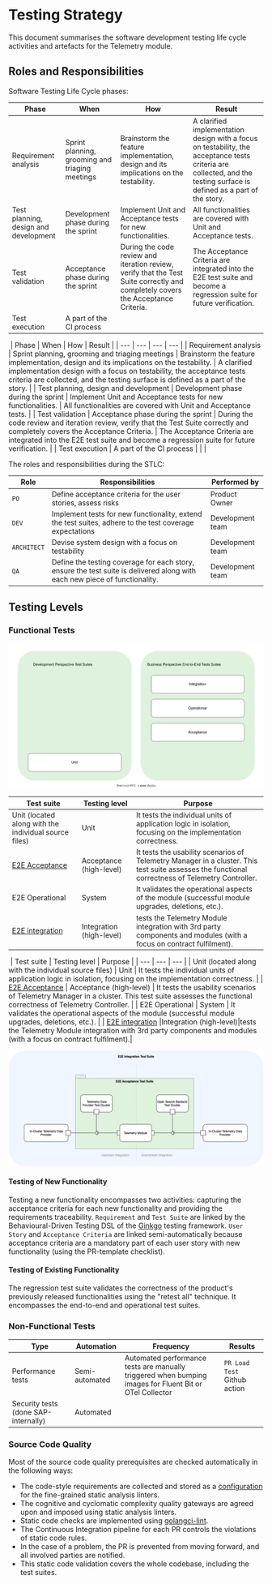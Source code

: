 # Testing Strategy

This document summarises the software development testing life cycle activities and artefacts for the Telemetry module.

## Roles and Responsibilities

Software Testing Life Cycle phases:

| Phase                                 | When                                            | How                                                                                                                              | Result                                                                                                                                                                 |
| ------------------------------------- | ----------------------------------------------- |----------------------------------------------------------------------------------------------------------------------------------|------------------------------------------------------------------------------------------------------------------------------------------------------------------------|
| Requirement analysis                  | Sprint planning, grooming and triaging meetings | Brainstorm the feature implementation, design and its implications on the testability.                                           | A clarified implementation design with a focus on testability, the acceptance tests criteria are collected, and the testing surface is defined as a part of the story. |
| Test planning, design and development | Development phase during the sprint             | Implement Unit and Acceptance tests for new functionalities.                                                                     | All functionalities are covered with Unit and Acceptance tests.                                                                                                        |
| Test validation                       | Acceptance phase during the sprint              | During the code review and iteration review, verify that the Test Suite correctly and completely covers the Acceptance Criteria. | The Acceptance Criteria are integrated into the E2E test suite and become a regression suite for future verification.                                                  |
| Test execution                        | A part of the CI process                        |                                                                                                                                  |                                                                                                                                                                        |

​
| Phase | When | How | Result |
| --- | --- | --- | --- |
| Requirement analysis | Sprint planning, grooming and triaging meetings | Brainstorm the feature implementation, design and its implications on the testability. | A clarified implementation design with a focus on testability, the acceptance tests criteria are collected, and the testing surface is defined as a part of the story. |
| Test planning, design and development | Development phase during the sprint | Implement Unit and Acceptance tests for new functionalities. | All functionalities are covered with Unit and Acceptance tests. |
| Test validation | Acceptance phase during the sprint | During the code review and iteration review, verify that the Test Suite correctly and completely covers the Acceptance Criteria. | The Acceptance Criteria are integrated into the E2E test suite and become a regression suite for future verification. |
| Test execution | A part of the CI process | | |
​

The roles and responsibilities during the STLC:

| Role        | Responsibilities                                                                                                           | Performed by     |
| ----------- | -------------------------------------------------------------------------------------------------------------------------- | ---------------- |
| `PO`        | Define acceptance criteria for the user stories, assess risks                                                              | Product Owner    |
| `DEV`       | Implement tests for new functionality, extend the test suites, adhere to the test coverage expectations                    | Development team |
| `ARCHITECT` | Devise system design with a focus on testability                                                                           | Development team |
| `QA`        | Define the testing coverage for each story, ensure the test suite is delivered along with each new piece of functionality. | Development team |

## Testing Levels

### Functional Tests

![Test Pyramid](assets/test-pyramid.drawio.svg)

| Test suite                                                                                              | Testing level            | Purpose                                                                                                                                                                                    |
| ------------------------------------------------------------------------------------------------------- | ------------------------ | ------------------------------------------------------------------------------------------------------------------------------------------------------------------------------------------ |
| Unit (located along with the individual source files)                                                   | Unit                     | It tests the individual units of application logic in isolation, focusing on the implementation correctness.                                                                               |
| [E2E Acceptance](../../test/e2e)                                                                        | Acceptance  (high-level) | It tests the usability scenarios of Telemetry Manager in a cluster. This test suite assesses the functional correctness of Telemetry Controller.                                           |
| E2E Operational                                                                                         | System                   | It validates the operational aspects of the module (successful module upgrades, deletions, etc.).                                                                                          |
| [E2E integration](https://github.com/kyma-project/telemetry-manager/issues/261#issuecomment-1647336680) | Integration (high-level) | tests the Telemetry Module integration with 3rd party components and modules (with a focus on contract fulfilment).                                                                        |


​
| Test suite | Testing level | Purpose |
| --- | --- | --- |
| Unit (located along with the individual source files) | Unit | It tests the individual units of application logic in isolation, focusing on the implementation correctness. |
| [E2E Acceptance](../../test/e2e) | Acceptance  (high-level) | It tests the usability scenarios of Telemetry Manager in a cluster. This test suite assesses the functional correctness of Telemetry Controller. |
| E2E Operational | System | It validates the operational aspects of the module (successful module upgrades, deletions, etc.). |
| [E2E integration](https://github.com/kyma-project/telemetry-manager/issues/261#issuecomment-1647336680) |Integration (high-level)|tests the Telemetry Module integration with 3rd party components and modules (with a focus on contract fulfilment).|

![E2E Test Suites](assets/e2e-test-suites.png)

#### Testing of New Functionality

Testing a new functionality encompasses two activities: capturing the acceptance criteria for each new functionality and providing the requirements traceability. `Requirement` and `Test Suite` are linked by the Behavioural-Driven Testing DSL of the [Ginkgo](https://onsi.github.io/ginkgo/) testing framework. `User Story` and `Acceptance Criteria` are linked semi-automatically because acceptance criteria are a mandatory part of each user story with new functionality (using the PR-template checklist).

#### Testing of Existing Functionality

The regression test suite validates the correctness of the product's previously released functionalities using the "retest all" technique. It encompasses the end-to-end and operational test suites.

### Non-Functional Tests

| Type                                 | Automation      | Frequency                                                                                                | Results                       |
| ------------------------------------ |-----------------|----------------------------------------------------------------------------------------------------------|-------------------------------|
| Performance tests                    | Semi-automated  | Automated performance tests are manually triggered when bumping images for Fluent Bit or OTel Collector  | `PR Load Test` Github action  |
| Security tests (done SAP-internally) | Automated       |                                                                                                          |                               |

### Source Code Quality

Most of the source code quality prerequisites are checked automatically in the following ways:

- The code-style requirements are collected and stored as a [configuration](governance.md#linters-in-action) for the fine-grained static analysis linters.
- The cognitive and cyclomatic complexity quality gateways are agreed upon and imposed using static analysis linters.
- Static code checks are implemented using [golangci-lint](https://golangci-lint.run).
- The Continuous Integration pipeline for each PR controls the violations of static code rules.
- In the case of a problem, the PR is prevented from moving forward, and all involved parties are notified.
- This static code validation covers the whole codebase, including the test suites.
